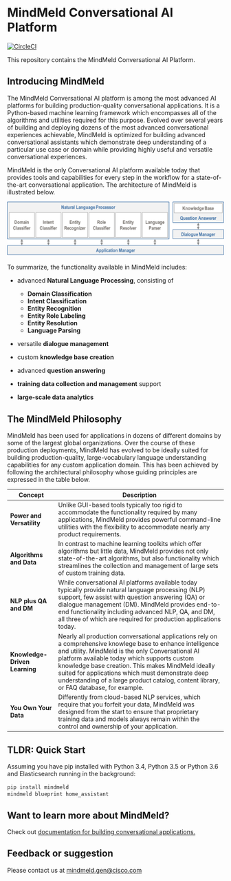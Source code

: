 # MindMeld Conversational AI Platform

[![CircleCI](https://circleci.com/gh/expectlabs/mindmeld-workbench.svg?style=svg&circle-token=437cf905895688ac1b58b60fe79144c180893372)](https://circleci.com/gh/expectlabs/mindmeld-workbench)

This repository contains the MindMeld Conversational AI Platform.

## Introducing MindMeld
The MindMeld Conversational AI platform is among the most advanced AI platforms for building production-quality conversational applications. It is a Python-based machine learning framework which encompasses all of the algorithms and utilities required for this purpose. Evolved over several years of building and deploying dozens of the most advanced conversational experiences achievable, MindMeld is optimized for building advanced conversational assistants which demonstrate deep understanding of a particular use case or domain while providing highly useful and versatile conversational experiences.

MindMeld is the only Conversational AI platform available today that provides tools and capabilities for every step in the workflow for a state-of-the-art conversational application. The architecture of MindMeld is illustrated below.

![MindMeld architecture](images/architecture1.png)

To summarize, the functionality available in MindMeld includes:

  - advanced **Natural Language Processing**, consisting of

    - **Domain Classification**
    - **Intent Classification**
    - **Entity Recognition**
    - **Entity Role Labeling**
    - **Entity Resolution**
    - **Language Parsing**
  - versatile **dialogue management**
  - custom **knowledge base creation**
  - advanced **question answering**
  - **training data collection and management** support
  - **large-scale data analytics**

## The MindMeld Philosophy

MindMeld has been used for applications in dozens of different domains by some of the largest global organizations. Over the course of these production deployments, MindMeld has evolved to be ideally suited for building production-quality, large-vocabulary language understanding capabilities for any custom application domain. This has been achieved by following the architectural philosophy whose guiding principles are expressed in the table below.

|Concept|Description|
|---|---|
|**Power and Versatility**        |Unlike GUI-based tools typically too rigid to accommodate the functionality required by many applications, MindMeld provides powerful command-line utilities with the flexibility to accommodate nearly any product requirements.|
|**Algorithms and Data**          |In contrast to machine learning toolkits which offer algorithms but little data, MindMeld provides not only state-of-the-art algorithms, but also functionality which streamlines the collection and management of large sets of custom training data.|
|**NLP plus QA and DM**           |While conversational AI platforms available today typically provide natural language processing (NLP) support, few assist with question answering (QA) or dialogue management (DM). MindMeld provides end-to-end functionality including advanced NLP, QA, and DM, all three of which are required for production applications today.|
|**Knowledge-Driven Learning**    |Nearly all production conversational applications rely on a comprehensive knowlege base to enhance intelligence and utility. MindMeld is the only Conversational AI platform available today which supports custom knowledge base creation. This makes MindMeld ideally suited for applications which must demonstrate deep understanding of a large product catalog, content library, or FAQ database, for example.|
|**You Own Your Data**            |Differently from cloud-based NLP services, which require that you forfeit your data, MindMeld was designed from the start to ensure that proprietary training data and models always remain within the control and ownership of your application.|

## TLDR: Quick Start

Assuming you have pip installed with Python 3.4, Python 3.5 or Python 3.6 and Elasticsearch running in the background:

```
pip install mindmeld
mindmeld blueprint home_assistant
```

## Want to learn more about MindMeld?

Check out [documentation for building conversational applications.](www.mindmeld.com/docs)

## Feedback or suggestion

Please contact us at [mindmeld.gen@cisco.com](mindmeld.gen@cisco.com)
